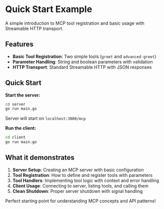 # Quick Start Example

A simple introduction to MCP tool registration and basic usage with Streamable HTTP transport.

## Features

- **Basic Tool Registration**: Two simple tools (`greet` and `advanced-greet`)
- **Parameter Handling**: String and boolean parameters with validation
- **HTTP Transport**: Standard Streamable HTTP with JSON responses

## Quick Start

**Start the server:**
```bash
cd server
go run main.go
```
Server will start on `localhost:3000/mcp`

**Run the client:**
```bash
cd client
go run main.go  
```

## What it demonstrates

1. **Server Setup**: Creating an MCP server with basic configuration
2. **Tool Registration**: How to define and register tools with parameters
3. **Tool Handlers**: Implementing tool logic with context and error handling
4. **Client Usage**: Connecting to server, listing tools, and calling them
5. **Clean Shutdown**: Proper server shutdown with signal handling

Perfect starting point for understanding MCP concepts and API patterns!
